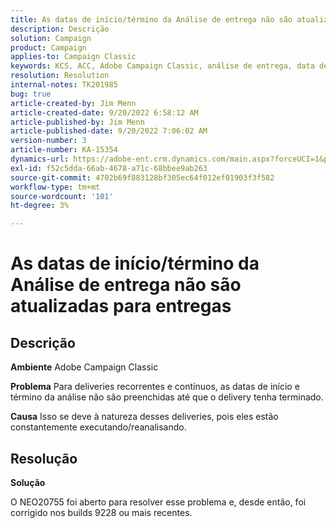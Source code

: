 ```yaml
---
title: As datas de início/término da Análise de entrega não são atualizadas para entregas
description: Descrição
solution: Campaign
product: Campaign
applies-to: Campaign Classic
keywords: KCS, ACC, Adobe Campaign Classic, análise de entrega, data de início, data de término, não atualização correta, entregas recorrentes, entregas contínuas, NEO20755
resolution: Resolution
internal-notes: TK201985
bug: true
article-created-by: Jim Menn
article-created-date: 9/20/2022 6:58:12 AM
article-published-by: Jim Menn
article-published-date: 9/20/2022 7:06:02 AM
version-number: 3
article-number: KA-15354
dynamics-url: https://adobe-ent.crm.dynamics.com/main.aspx?forceUCI=1&pagetype=entityrecord&etn=knowledgearticle&id=cc2bdd93-b138-ed11-9db1-0022480866ad
exl-id: f52c5dda-66ab-4678-a71c-68bbee9ab263
source-git-commit: 4702b69f883128bf305ec64f012ef01903f3f582
workflow-type: tm+mt
source-wordcount: '101'
ht-degree: 3%

---
```


# As datas de início/término da Análise de entrega não são atualizadas para entregas

## Descrição


<b>Ambiente</b>
Adobe Campaign Classic

<b>Problema</b>
Para deliveries recorrentes e contínuos, as datas de início e término da análise não são preenchidas até que o delivery tenha terminado.

<b>Causa</b>
Isso se deve à natureza desses deliveries, pois eles estão constantemente executando/reanalisando.


## Resolução


<b>Solução</b>

O NEO20755 foi aberto para resolver esse problema e, desde então, foi corrigido nos builds 9228 ou mais recentes.
